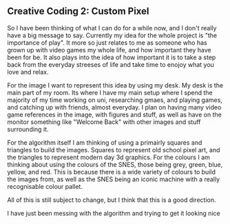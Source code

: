 ## Creative Coding 2: Custom Pixel

So I have been thinking of what I can do for a while now, and I don't really have a big message to say. Currently my idea for the whole project is "the importance of play". It more so just relates to me as someone who has grown up with video games my whole life, and how important they have been for be. It also plays into the idea of how important it is to take a step back from the everyday streeses of life and take time to enojoy what you love and relax.

For the image I want to represent this idea by using my desk. My desk is the main part of my room. Its where I have my main setup where I spend the majority of my time working on uni, researching gmaes, and playing games, and catching up with friends, almost everyday. I plan on having many video game references in the image, with figures and stuff, as well as have on the monitor something like "Welcome Back" with other images and stuff surrounding it.

For the algorithm itself I am thinking of using a primairly squares and triangles to build the images. Squares to represent old school pixel art, and the triangles to represent modern day 3d graphics. For the colours I am thinking about using the colours of the SNES, those being grey, green, blue, yellow, and red. This is because there is a wide variety of colours to build the images from, as well as the SNES being an iconic machine with a really recognisable colour pallet.

All of this is still subject to change, but I think that this is a good direction.

I have just been messing with the algorithm and trying to get it looking nice